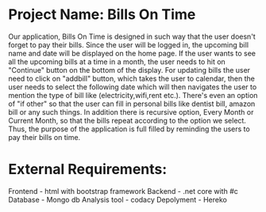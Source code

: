 # Project Name:  Bills On Time
Our application, Bills On Time is designed in such way that the user doesn't forget to pay their bills. Since the user will be logged in, the upcoming bill name and date will be displayed on the home page. If the user wants to see all the upcoming bills at a time in a month, the user needs to hit on "Continue" button on the bottom of the display. For updating bills the user need to click on "addbill" button, which takes the user to calendar, then the user needs to select the following date which will then navigates the user to mention the type of bill like (electricity,wifi,rent etc.). There's even an option of "if other" so that the user can fill in personal bills like dentist bill, amazon bill or any such things. In addition there is recursive option, Every Month or Current Month, so that the bills repeat according to the option we select. Thus, the purpose of the application is full filled by reminding the users to pay their bills on time.
# External Requirements: 
Frontend - html with bootstrap framework
Backend - .net core with #c
Database - Mongo db
Analysis tool - codacy
Depolyment - Hereko 
